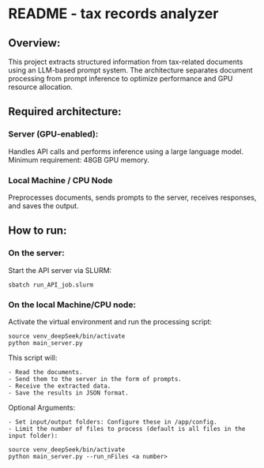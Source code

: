 # README - tax records analyzer 


## Overview:
This project extracts structured information from tax-related documents using an LLM-based prompt system. 
The architecture separates document processing from prompt inference to optimize performance and GPU resource allocation.

## Required architecture: 

### Server (GPU-enabled):
Handles API calls and performs inference using a large language model.
Minimum requirement: 48GB GPU memory.

### Local Machine / CPU Node
Preprocesses documents, sends prompts to the server, receives responses, and saves the output.

## How to run: 

### On the server: 

Start the API server via SLURM:

```cypher
sbatch run_API_job.slurm
```

### On the local Machine/CPU node:

Activate the virtual environment and run the processing script:

```cypher
source venv_deepSeek/bin/activate
python main_server.py 
```
This script will:

	- Read the documents.
	- Send them to the server in the form of prompts.
	- Receive the extracted data.
	- Save the results in JSON format.

Optional Arguments:

	- Set input/output folders: Configure these in /app/config.
	- Limit the number of files to process (default is all files in the input folder):

```cypher
source venv_deepSeek/bin/activate
python main_server.py --run_nFiles <a number> 
```




